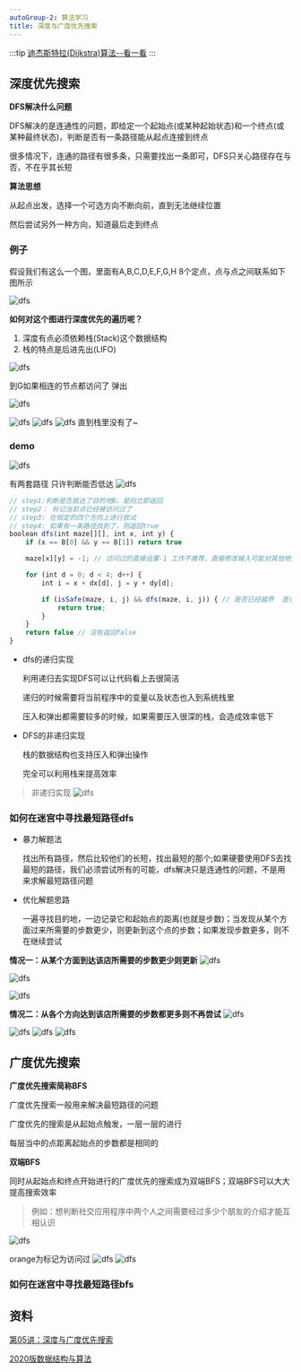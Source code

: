 ```yaml
---
autoGroup-2: 算法学习
title: 深度与广度优先搜索
---
```

:::tip
[迪杰斯特拉(Dijkstra)算法--看一看](https://blog.csdn.net/xiaoxi_hahaha/article/details/110257368)
:::

## 深度优先搜索
**DFS解决什么问题**

DFS解决的是连通性的问题，即给定一个起始点(或某种起始状态)和一个终点(或某种最终状态)，判断是否有一条路径能从起点连接到终点

很多情况下，连通的路径有很多条，只需要找出一条即可，DFS只关心路径存在与否，不在乎其长短

**算法思想**

从起点出发，选择一个可选方向不断向前，直到无法继续位置

然后尝试另外一种方向，知道最后走到终点


### 例子
假设我们有这么一个图，里面有A,B,C,D,E,F,G,H 8个定点，点与点之间联系如下图所示

![dfs](./images/50.jpg)

**如何对这个图进行深度优先的遍历呢？**

1. 深度有点必须依赖栈(Stack)这个数据结构
2. 栈的特点是后进先出(LIFO)

![dfs](./images/51.jpg)

到G如果相连的节点都访问了 弹出

![dfs](./images/52.jpg)

![dfs](./images/53.jpg)
![dfs](./images/54.jpg)
![dfs](./images/55.jpg)
直到栈里没有了~

### demo
![dfs](./images/56.jpg)

有两套路径 只许判断能否低达
![dfs](./images/57.jpg)

```js
// step1:判断是否抵达了目的地B，是则立即返回
// step2： 标记当前点已经被访问过了
// step3: 在规定的四个方向上进行尝试
// step4: 如果有一条路径找到了，则返回true
boolean dfs(int maze[][], int x, int y) {
    if (x == B[0] && y == B[1]) return true

    maze[x][y] = -1; // 访问过的直接设置-1 工作不推荐，直接修改输入可能对其他地方造成影响

    for (int d = 0; d < 4; d++) {
        int i = x + dx[d], j = y + dy[d];

        if (isSafe(maze, i, j) && dfs(maze, i, j)) { // 是否已经越界  是否已经尝试过
            return true;
        }
    }
    return false // 没有返回false
}
```
-  dfs的递归实现

    利用递归去实现DFS可以让代码看上去很简洁

    递归的时候需要将当前程序中的变量以及状态也入到系统栈里

    压入和弹出都需要较多的时候，如果需要压入很深的栈，会造成效率低下

- DFS的非递归实现

    栈的数据结构也支持压入和弹出操作

    完全可以利用栈来提高效率

> 非递归实现
![dfs](./images/58.jpg)

### 如何在迷宫中寻找最短路径dfs

- 暴力解题法

    找出所有路径，然后比较他们的长短，找出最短的那个;如果硬要使用DFS去找最短的路径，我们必须尝试所有的可能，dfs解决只是连通性的问题，不是用来求解最短路径问题
- 优化解题思路

    一遍寻找目的地，一边记录它和起始点的距离(也就是步数)；当发现从某个方面过来所需要的步数更少，则更新到这个点的步数；如果发现步数更多，则不在继续尝试

**情况一：从某个方面到达该店所需要的步数更少则更新**
![dfs](./images/59.jpg)

![dfs](./images/60.jpg)

![dfs](./images/61.jpg)

**情况二：从各个方向达到该店所需要的步数都更多则不再尝试**
![dfs](./images/62.jpg)

![dfs](./images/63.jpg)
![dfs](./images/64.jpg)
![dfs](./images/65.jpg)

## 广度优先搜索
**广度优先搜索简称BFS**

广度优先搜索一般用来解决最短路径的问题

广度优先的搜索是从起始点触发，一层一层的进行

每层当中的点距离起始点的步数都是相同的

**双端BFS**

同时从起始点和终点开始进行的广度优先的搜索成为双端BFS；双端BFS可以大大提高搜索效率

> 例如：想判断社交应用程序中两个人之间需要经过多少个朋友的介绍才能互相认识

![dfs](./images/66.jpg)

orange为标记为访问过
![dfs](./images/67.jpg)
![dfs](./images/68.jpg)

### 如何在迷宫中寻找最短路径bfs


## 资料
[ 第05讲：深度与广度优先搜索](https://www.youtube.com/watch?v=7G950ChRevA&list=PLFOgdf0iZ6uskTJam3P2BZwpdAGGG0e24&index=6)

[2020版数据结构与算法](https://www.bilibili.com/video/BV1VV411S7uv?p=142)